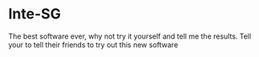 # Inte-SG
The best software ever, why not try it yourself and tell me the results. Tell your to tell their friends to try out this new software

